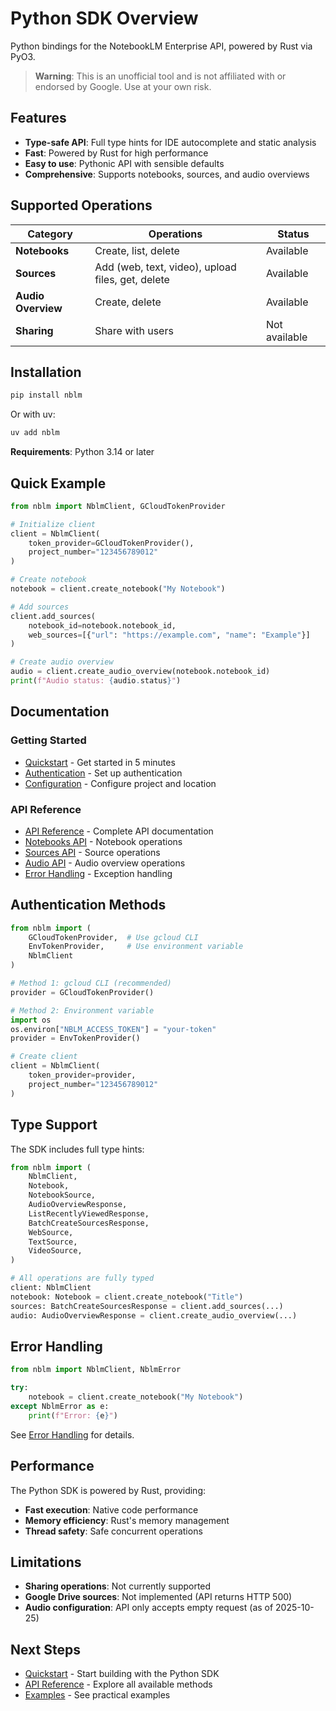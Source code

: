 # Python SDK Overview

Python bindings for the NotebookLM Enterprise API, powered by Rust via PyO3.

> **Warning**: This is an unofficial tool and is not affiliated with or endorsed by Google. Use at your own risk.

## Features

- **Type-safe API**: Full type hints for IDE autocomplete and static analysis
- **Fast**: Powered by Rust for high performance
- **Easy to use**: Pythonic API with sensible defaults
- **Comprehensive**: Supports notebooks, sources, and audio overviews

## Supported Operations

| Category           | Operations                                        | Status        |
| ------------------ | ------------------------------------------------- | ------------- |
| **Notebooks**      | Create, list, delete                              | Available     |
| **Sources**        | Add (web, text, video), upload files, get, delete | Available     |
| **Audio Overview** | Create, delete                                    | Available     |
| **Sharing**        | Share with users                                  | Not available |

## Installation

```bash
pip install nblm
```

Or with uv:

```bash
uv add nblm
```

**Requirements**: Python 3.14 or later

## Quick Example

```python
from nblm import NblmClient, GCloudTokenProvider

# Initialize client
client = NblmClient(
    token_provider=GCloudTokenProvider(),
    project_number="123456789012"
)

# Create notebook
notebook = client.create_notebook("My Notebook")

# Add sources
client.add_sources(
    notebook_id=notebook.notebook_id,
    web_sources=[{"url": "https://example.com", "name": "Example"}]
)

# Create audio overview
audio = client.create_audio_overview(notebook.notebook_id)
print(f"Audio status: {audio.status}")
```

## Documentation

### Getting Started

- [Quickstart](quickstart.md) - Get started in 5 minutes
- [Authentication](../getting-started/authentication.md) - Set up authentication
- [Configuration](../getting-started/configuration.md) - Configure project and location

### API Reference

- [API Reference](api-reference.md) - Complete API documentation
- [Notebooks API](notebooks.md) - Notebook operations
- [Sources API](sources.md) - Source operations
- [Audio API](audio.md) - Audio overview operations
- [Error Handling](error-handling.md) - Exception handling

## Authentication Methods

```python
from nblm import (
    GCloudTokenProvider,  # Use gcloud CLI
    EnvTokenProvider,     # Use environment variable
    NblmClient
)

# Method 1: gcloud CLI (recommended)
provider = GCloudTokenProvider()

# Method 2: Environment variable
import os
os.environ["NBLM_ACCESS_TOKEN"] = "your-token"
provider = EnvTokenProvider()

# Create client
client = NblmClient(
    token_provider=provider,
    project_number="123456789012"
)
```

## Type Support

The SDK includes full type hints:

```python
from nblm import (
    NblmClient,
    Notebook,
    NotebookSource,
    AudioOverviewResponse,
    ListRecentlyViewedResponse,
    BatchCreateSourcesResponse,
    WebSource,
    TextSource,
    VideoSource,
)

# All operations are fully typed
client: NblmClient
notebook: Notebook = client.create_notebook("Title")
sources: BatchCreateSourcesResponse = client.add_sources(...)
audio: AudioOverviewResponse = client.create_audio_overview(...)
```

## Error Handling

```python
from nblm import NblmClient, NblmError

try:
    notebook = client.create_notebook("My Notebook")
except NblmError as e:
    print(f"Error: {e}")
```

See [Error Handling](error-handling.md) for details.

## Performance

The Python SDK is powered by Rust, providing:

- **Fast execution**: Native code performance
- **Memory efficiency**: Rust's memory management
- **Thread safety**: Safe concurrent operations

## Limitations

- **Sharing operations**: Not currently supported
- **Google Drive sources**: Not implemented (API returns HTTP 500)
- **Audio configuration**: API only accepts empty request (as of 2025-10-25)

## Next Steps

- [Quickstart](quickstart.md) - Start building with the Python SDK
- [API Reference](api-reference.md) - Explore all available methods
- [Examples](notebooks.md) - See practical examples
